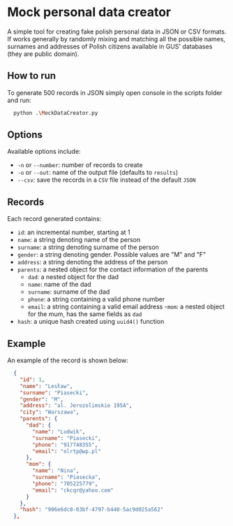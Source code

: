 # Mock personal data creator
A simple tool for creating fake polish personal data in JSON or CSV formats.
If works generally by randomly mixing and matching all the possible names, surnames and addresses 
of Polish citizens available in GUS' databases (they are public domain).

## How to run
To generate 500 records in JSON simply open console in the scripts folder and run:
```bash
  python .\MockDataCreator.py
```

## Options
Available options include:
- `-n` or `--number`: number of records to create
- `-o` or `--out`: name of the output file (defaults to `results`)
- `--csv`: save the records in a `CSV` file instead of the default `JSON`

## Records
Each record generated contains:
- `id`: an incremental number, starting at 1
- `name`: a string denoting name of the person
- `surname`: a string denoting surname of the person
- `gender`: a string denoting gender. Possible values are "M" and "F"
- `address`: a string denoting the address of the person
- `parents`: a nested object for the contact information of the parents
	- `dad`: a nested object for the dad 
    - `name`: name of the dad
    - `surname`: surname of the dad
    - `phone`: a string containing a valid phone number
    - `email`: a string containing a valid email address
  -`mom`: a nested object for the mum, has the same fields as `dad` 
- `hash`: a unique hash created using `uuid4()` function

## Example
An example of the record is shown below:
```JSON
  {
    "id": 1,
    "name": "Lesław",
    "surname": "Piasecki",
    "gender": "M",
    "address": "al. Jerozolimskie 195A",
    "city": "Warszawa",
    "parents": {
      "dad": {
        "name": "Ludwik",
        "surname": "Piasecki",
        "phone": "917748355",
        "email": "olrtp@wp.pl"
      },
      "mom": {
        "name": "Nina",
        "surname": "Piasecka",
        "phone": "705225779",
        "email": "ckcqr@yahoo.com"
      }
    },
    "hash": "906e6dc8-03bf-4797-b440-5ac9d025a562"
  },

```